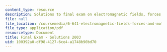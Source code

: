 ```yaml
---
content_type: resource
description: Solutions to final exam on electromagnetic fields, forces, and motion.
file: null
file_location: /coursemedia/6-641-electromagnetic-fields-forces-and-motion-spring-2005/100392a0df9841276ce4a1748b90bd70_finalsoln_s03.pdf
file_type: application/pdf
resourcetype: Document
title: Final Exam - Solutions 2003
uid: 100392a0-df98-4127-6ce4-a1748b90bd70
---
```

